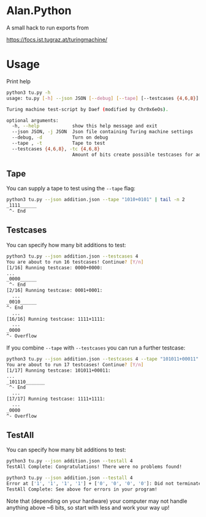 # Alan.Python

A small hack to run exports from

https://focs.ist.tugraz.at/turingmachine/

# Usage
Print help
```bash
python3 tu.py -h
usage: tu.py [-h] --json JSON [--debug] [--tape] [--testcases {4,6,8}]

Turing machine test-script by Daef (modified by Chr0x6eOs).

optional arguments:
  -h, --help            show this help message and exit
  --json JSON, -j JSON  Json file containing Turing machine settings
  --debug, -d           Turn on debug
  --tape , -t           Tape to test
  --testcases {4,6,8}, -tc {4,6,8}
                        Amount of bits create possible testcases for addition
```

## Tape

You can supply a tape to test using the `--tape` flag:
```bash
python3 tu.py --json addition.json --tape "1010+0101" | tail -n 2
_1111______
 ^- End
```

## Testcases

You can specify how many bit additions to test:
```bash
python3 tu.py --json addition.json --testcases 4
You are about to run 16 testcases! Continue? [Y/n] 
[1/16] Running testcase: 0000+0000:
...
_0000______
 ^- End
[2/16] Running testcase: 0001+0001:
  ...
_0010______
^- End
  ...
[16/16] Running testcase: 1111+1111:
  ...
_0000
^- Overflow
```

If you combine `--tape` with `--testcases` you can run a further testcase:
```bash
python3 tu.py --json addition.json --testcases 4 --tape "101011+00011"
You are about to run 17 testcases! Continue? [Y/n] 
[1/17] Running testcase: 101011+00011:
...
_101110_______
 ^- End
  ...
[17/17] Running testcase: 1111+1111:
  ...
_0000
^- Overflow
```

## TestAll

You can specify how many bit additions to test:
```bash
python3 tu.py --json addition.json --testall 4
TestAll Complete: Congratulations! There were no problems found!

python3 tu.py --json addition.json --testall 4
Error at ['1', '1', '1', '1'] + ['0', '0', '0', '0']: Did not terminate in state "End". Ended in state Overflow
TestAll Complete: See above for errors in your program!
```
Note that (depending on your hardware) your computer may not handle anything above ~6 bits, so start with less and work your way up! 
